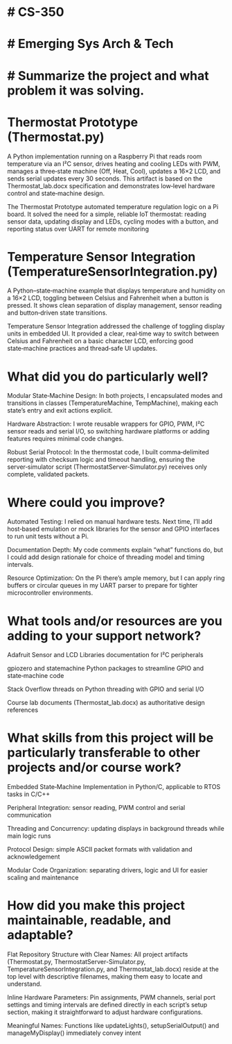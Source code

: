 # # CS-350
# # Emerging Sys Arch &amp; Tech

# # Summarize the project and what problem it was solving.
# Thermostat Prototype (Thermostat.py)

A Python implementation running on a Raspberry Pi that reads room temperature via an I²C sensor, drives heating and cooling LEDs with PWM, manages a three‑state machine (Off, Heat, Cool), updates a 16×2 LCD, and sends serial updates every 30 seconds. This artifact is based on the Thermostat_lab.docx specification and demonstrates low‑level hardware control and state‑machine design.

The Thermostat Prototype automated temperature regulation logic on a Pi board. It solved the need for a simple, reliable IoT thermostat: reading sensor data, updating display and LEDs, cycling modes with a button, and reporting status over UART for remote monitoring

# Temperature Sensor Integration (TemperatureSensorIntegration.py)

A Python–state‑machine example that displays temperature and humidity on a 16×2 LCD, toggling between Celsius and Fahrenheit when a button is pressed. It shows clean separation of display management, sensor reading and button‑driven state transitions.

Temperature Sensor Integration addressed the challenge of toggling display units in embedded UI. It provided a clear, real‑time way to switch between Celsius and Fahrenheit on a basic character LCD, enforcing good state‑machine practices and thread‑safe UI updates.

# What did you do particularly well?

Modular State‑Machine Design: In both projects, I encapsulated modes and transitions in classes (TemperatureMachine, TempMachine), making each state’s entry and exit actions explicit.

Hardware Abstraction: I wrote reusable wrappers for GPIO, PWM, I²C sensor reads and serial I/O, so switching hardware platforms or adding features requires minimal code changes.

Robust Serial Protocol: In the thermostat code, I built comma‑delimited reporting with checksum logic and timeout handling, ensuring the server‑simulator script (ThermostatServer‑Simulator.py) receives only complete, validated packets.

# Where could you improve?

Automated Testing: I relied on manual hardware tests. Next time, I’ll add host‑based emulation or mock libraries for the sensor and GPIO interfaces to run unit tests without a Pi.

Documentation Depth: My code comments explain “what” functions do, but I could add design rationale for choice of threading model and timing intervals.

Resource Optimization: On the Pi there’s ample memory, but I can apply ring buffers or circular queues in my UART parser to prepare for tighter microcontroller environments.


# What tools and/or resources are you adding to your support network?

Adafruit Sensor and LCD Libraries documentation for I²C peripherals

gpiozero and statemachine Python packages to streamline GPIO and state‑machine code

Stack Overflow threads on Python threading with GPIO and serial I/O

Course lab documents (Thermostat_lab.docx) as authoritative design references


# What skills from this project will be particularly transferable to other projects and/or course work?

Embedded State‑Machine Implementation in Python/C, applicable to RTOS tasks in C/C++

Peripheral Integration: sensor reading, PWM control and serial communication

Threading and Concurrency: updating displays in background threads while main logic runs

Protocol Design: simple ASCII packet formats with validation and acknowledgement

Modular Code Organization: separating drivers, logic and UI for easier scaling and maintenance



# How did you make this project maintainable, readable, and adaptable?

Flat Repository Structure with Clear Names: All project artifacts (Thermostat.py, ThermostatServer-Simulator.py, TemperatureSensorIntegration.py, and Thermostat_lab.docx) reside at the top level with descriptive filenames, making them easy to locate and understand.

Inline Hardware Parameters: Pin assignments, PWM channels, serial port settings and timing intervals are defined directly in each script’s setup section, making it straightforward to adjust hardware configurations.

Meaningful Names: Functions like updateLights(), setupSerialOutput() and manageMyDisplay() immediately convey intent


